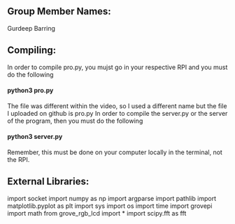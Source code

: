 ## Group Member Names: 
Gurdeep Barring

## Compiling: 
In order to compile pro.py, you mujst go in your respective RPI and you must do the following

#### python3 pro.py

The file was different within the video, so I used a different name but the file I uploaded on github is pro.py
In order to compile the server.py or the server of the program, then you must do the following

#### python3 server.py

Remember, this must be done on your computer locally in the terminal, not the RPI. 

## External Libraries: 

import socket
import numpy as np
import argparse
import pathlib
import matplotlib.pyplot as plt
import sys
import os
import time
import grovepi
import math
from grove_rgb_lcd import *
import scipy.fft as fft


